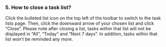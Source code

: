 ### 5. How to close a task list?
Click the bulleted list icon on the top left of the toolbar to switch to the task lists page. Then, click the downward arrow of your chosen list and click “Close”. Please note after closing a list, tasks within that list will not be displayed in “All”, “Today” and “Next 7 days”. In addition, tasks within that list won’t be reminded any more.
